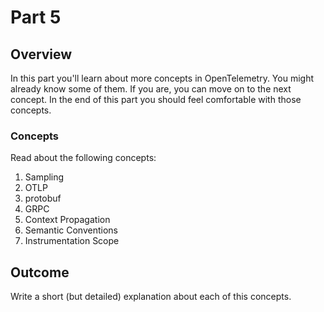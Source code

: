 # Part 5

## Overview

In this part you'll learn about more concepts in OpenTelemetry.
You might already know some of them. If you are, you can move on to the next concept.
In the end of this part you should feel comfortable with those concepts.

### Concepts

Read about the following concepts:

1. Sampling
2. OTLP
3. protobuf
4. GRPC
5. Context Propagation
6. Semantic Conventions
7. Instrumentation Scope

## Outcome

Write a short (but detailed) explanation about each of this concepts.
